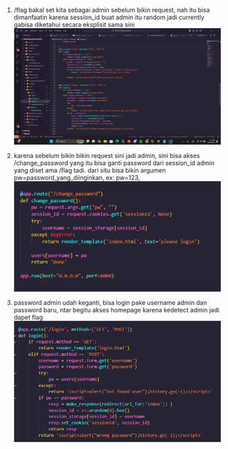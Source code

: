 1. /flag bakal set kita sebagai admin sebelum bikin request, nah itu bisa dimanfaatin karena session_id buat admin itu random jadi currently gabisa diketahui secara eksplisit sama sini
![alt text](image.png)

2. karena sebelum bikin bikin request sini jadi admin, sini bisa akses /change_password yang itu bisa ganti password dari session_id admin yang diset ama /flag tadi. dari situ bisa bikin argumen pw=password_yang_diinginkan, ex: pw=123, 
![alt text](image-1.png)

3. password admin udah keganti, bisa login pake username admin dan password baru, ntar begitu akses homepage karena kedetect admin jadi dapet flag
![alt text](image-2.png)